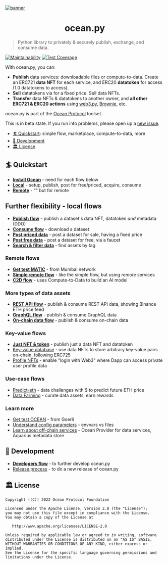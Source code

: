 <!--
Copyright 2022 Ocean Protocol Foundation
SPDX-License-Identifier: Apache-2.0
-->

[![banner](https://raw.githubusercontent.com/oceanprotocol/art/master/github/repo-banner%402x.png)](https://oceanprotocol.com)

<h1 align="center">ocean.py</h1>

> Python library to privately & securely publish, exchange, and consume data.

[![Maintainability](https://api.codeclimate.com/v1/badges/a0be65f412a35440c63e/maintainability)](https://codeclimate.com/github/oceanprotocol/ocean.py/maintainability)
[![Test Coverage](https://api.codeclimate.com/v1/badges/a0be65f412a35440c63e/test_coverage)](https://codeclimate.com/github/oceanprotocol/ocean.py/test_coverage)

With ocean.py, you can:

- **Publish** data services: downloadable files or compute-to-data. Create an ERC721 **data NFT** for each service, and ERC20 **datatoken** for access (1.0 datatokens to access).
- **Sell** datatokens via for a fixed price. Sell data NFTs.
- **Transfer** data NFTs & datatokens to another owner, and **all other ERC721 & ERC20 actions** using [web3.py](https://web3py.readthedocs.io), [Brownie](https://eth-brownie.readthedocs.io/en/latest/), etc.

ocean.py is part of the [Ocean Protocol](https://www.oceanprotocol.com) toolset.

This is in beta state. If you run into problems, please open up a [new issue](/issues).

- [🏄 Quickstart](#-quickstart): simple flow, marketplace, compute-to-data, more
- [🦑 Development](#-development)
- [🏛 License](#-license)

## 🏄 Quickstart

- **[Install Ocean](READMEs/install.md)** - need for each flow below
- **[Local](READMEs/main-local.md)** - setup, publish, post for free/priced, acquire, consume
- **[Remote](READMEs/main-remote.md)** - "" but for remote

## Further flexibility - local flows

- **[Publish flow](READMEs/publish-flow.md)** - publish a dataset's data NFT, datatoken _and_ metadata (DDO)
- **[Consume flow](READMEs/consume-flow.md)** - download a dataset
- **[Post priced data](READMEs/marketplace-flow.md)** - post a dataset for sale, having a fixed price
- **[Post free data](READMEs/dispenser-flow.md)** - post a dataset for free, via a faucet
- **[Search & filter data](READMEs/search-and-filter-assets.md)** - find assets by tag

### Remote flows

- **[Get test MATIC](READMEs/get-test-MATIC.md)** - from Mumbai network
- **[Simple remote flow](READMEs/simple-remote.md)** - like the simple flow, but using _remote_ services
- **[C2D flow](READMEs/c2d-flow.md)** - uses Compute-to-Data to build an AI model

### More types of data assets

- **[REST API flow](READMEs/publish-flow-restapi.md)** - publish & consume REST API data, showing Binance ETH price feed
- **[GraphQL flow](READMEs/publish-flow-graphql.md)** - publish & consume GraphQL data
- **[On-chain data flow](READMEs/publish-flow-onchain.md)** - publish & consume on-chain data

### Key-value flows

- **[Just NFT & token](READMEs/data-nfts-and-datatokens-flow.md)** - publish just a data NFT and datatoken
- [Key-value database](READMEs/key-value-flow.md) - use data NFTs to store arbitrary key-value pairs on-chain, following ERC725
- [Profile NFTs](READMEs/profile-nfts-flow.md) - enable "login with Web3" where Dapp can access private user profile data

### Use-case flows

- [Predict-eth](https://github.com/oceanprotocol/predict-eth) - data challenges with $ to predict future ETH price
- [Data Farming](READMEs/df.md) - curate data assets, earn rewards

### Learn more

- [Get test OCEAN](READMEs/get-test-OCEAN.md) - from Goerli
- [Understand config parameters](READMEs/parameters.md) - envvars vs files
- [Learn about off-chain services](READMEs/services.md) - Ocean Provider for data services, Aquarius metadata store

## 🦑 Development

- **[Developers flow](READMEs/developers.md)** - to further develop ocean.py
- [Release process](READMEs/release-process.md) - to do a new release of ocean.py

## 🏛 License

    Copyright ((C)) 2022 Ocean Protocol Foundation

    Licensed under the Apache License, Version 2.0 (the "License");
    you may not use this file except in compliance with the License.
    You may obtain a copy of the License at

       http://www.apache.org/licenses/LICENSE-2.0

    Unless required by applicable law or agreed to in writing, software
    distributed under the License is distributed on an "AS IS" BASIS,
    WITHOUT WARRANTIES OR CONDITIONS OF ANY KIND, either express or implied.
    See the License for the specific language governing permissions and
    limitations under the License.

